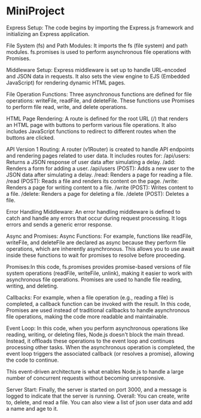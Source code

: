 # MiniProject
Express Setup:
The code begins by importing the Express.js framework and initializing an Express application.

File System (fs) and Path Modules:
It imports the fs (file system) and path modules. fs.promises is used to perform asynchronous file operations with Promises.

Middleware Setup:
Express middleware is set up to handle URL-encoded and JSON data in requests. It also sets the view engine to EJS (Embedded JavaScript) for rendering dynamic HTML pages.

File Operation Functions:
Three asynchronous functions are defined for file operations: writeFile, readFile, and deleteFile. These functions use Promises to perform file read, write, and delete operations.

HTML Page Rendering:
A route is defined for the root URL (/) that renders an HTML page with buttons to perform various file operations. It also includes JavaScript functions to redirect to different routes when the buttons are clicked.

API Version 1 Routing:
A router (v1Router) is created to handle API endpoints and rendering pages related to user data. It includes routes for:
/api/users: Returns a JSON response of user data after simulating a delay.
/add: Renders a form for adding a user.
/api/users (POST): Adds a new user to the JSON data after simulating a delay.
/read: Renders a page for reading a file.
/read (POST): Reads a file and renders its content on the page.
/write: Renders a page for writing content to a file.
/write (POST): Writes content to a file.
/delete: Renders a page for deleting a file.
/delete (POST): Deletes a file.

Error Handling Middleware:
An error handling middleware is defined to catch and handle any errors that occur during request processing. It logs errors and sends a generic error response.

Async and Promises:
Async Functions: For example, functions like readFile, writeFile, and deleteFile are declared as async because they perform file operations, which are inherently asynchronous. This allows you to use await inside these functions to wait for promises to resolve before proceeding.

Promises:In this code, fs.promises provides promise-based versions of file system operations (readFile, writeFile, unlink), making it easier to work with asynchronous file operations. Promises are used to handle file reading, writing, and deleting.

Callbacks:
For example, when a file operation (e.g., reading a file) is completed, a callback function can be invoked with the result. In this code, Promises are used instead of traditional callbacks to handle asynchronous file operations, making the code more readable and maintainable.

Event Loop:
In this code, when you perform asynchronous operations like reading, writing, or deleting files, Node.js doesn't block the main thread. Instead, it offloads these operations to the event loop and continues processing other tasks. When the asynchronous operation is completed, the event loop triggers the associated callback (or resolves a promise), allowing the code to continue.

This event-driven architecture is what enables Node.js to handle a large number of concurrent requests without becoming unresponsive.

Server Start:
Finally, the server is started on port 3000, and a message is logged to indicate that the server is running.
Overall: You can create, write to, delete, and read a file. You can also view a list of json user data and add a name and age to it. 
